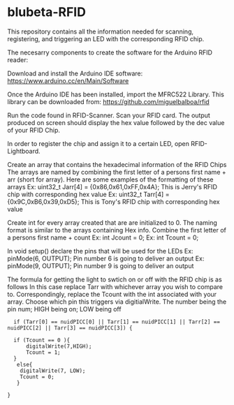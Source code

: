 # blubeta-RFID
This repository contains all the information needed for scanning, registering, and triggering an LED with the corresponding RFID chip.

The necesarry components to create the software for the Arduino RFID reader:

Download and install the Arduino IDE software: https://www.arduino.cc/en/Main/Software

Once the Arduino IDE has been installed, import the MFRC522 Library. 
This library can be downloaded from: https://github.com/miguelbalboa/rfid

Run the code found in RFID-Scanner. Scan your RFID card. 
The output produced on screen should display the hex value followed by the dec value of your RFID Chip.



In order to register the chip and assign it to a certain LED, open RFID-Lightboard.


  Create an array that contains the hexadecimal information of the RFID Chips
  The arrays are named by combining the first letter of a persons first name + arr (short for array).
  Here are some examples of the formatting of these arrays
        Ex: uint32_t Jarr[4] = {0x86,0x61,0xFF,0x4A}; This is Jerry's RFID chip with corresponding hex value
        Ex: uint32_t Tarr[4] = {0x9C,0xB6,0x39,0xD5}; This is Tony's RFID chip with corresponding hex value
        
        
  Create int for every array created that are are initialized to 0. 
  The naming format is similar to the arrays containing Hex info.
  Combine the  first letter of a persons first name + count
      Ex: int Jcount = 0;
      Ex: int Tcount = 0;
  
  
  
  In void setup() declare the pins that will be used for the LEDs 
        Ex: pinMode(6, OUTPUT); Pin number 6 is going to deliver an output
        Ex: pinMode(9, OUTPUT); Pin number 9 is going to deliver an output
        
        
  The formula for getting the light to swtich on or off with the RFID chip is as follows
  In this case replace Tarr with whichever array you wish to compare to.
  Correspondingly, replace the Tcount with the int associated with your array.
  Choose which pin this triggers via digitialWrite. The number being the pin num; HIGH being on; LOW being off
  
      if (Tarr[0] == nuidPICC[0] || Tarr[1] == nuidPICC[1] || Tarr[2] == nuidPICC[2] || Tarr[3] == nuidPICC[3]) {
  
      if (Tcount == 0 ){
          digitalWrite(7,HIGH);
          Tcount = 1;
      }
       else{
        digitalWrite(7, LOW);
        Tcount = 0;
       }
        
    }
